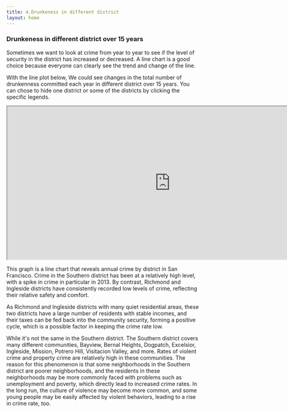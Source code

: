 ```yaml
---
title: 4.Drunkeness in different district
layout: home
---
```


### **Drunkeness in different district over 15 years**
Sometimes we want to look at crime from year to year to see if the level of security in the district has increased or decreased. A line chart is a good choice because everyone can clearly see the trend and change of the line.

With the line plot below, We could see changes in the total number of drunkenness committed each year in different district over 15 years. You can chose to hide one district or some of the districts by clicking the specific legends.

<iframe src="https://raw.githack.com/fenfen22/fenfen22.github.io/main/LinePlot_hide.html" width="850" height="400"></iframe>

This graph is a line chart that reveals annual crime by district in San Francisco. Crime in the Southern district has been at a relatively high level, with a spike in crime in particular in 2013. By contrast, Richmond and Ingleside districts have consistently recorded low levels of crime, reflecting their relative safety and comfort.

As Richmond and Ingleside districts with many quiet residential areas, these two districts have a large number of residents with stable incomes, and their taxes can be fed back into the community security, forming a positive cycle, which is a possible factor in keeping the crime rate low. 

While it's not the same in the Southern district. The Southern district covers many different communities, Bayview, Bernal Heights, Dogpatch, Excelsior, Ingleside, Mission, Potrero Hill, Visitacion Valley, and more. Rates of violent crime and property crime are relatively high in these communities. The reason for this phenomenon is that some neighborhoods in the Southern district are poorer neighborhoods, and the residents in these neighborhoods may be more commonly faced with problems such as unemployment and poverty, which directly lead to increased crime rates. In the long run, the culture of violence may become more common, and some young people may be easily affected by violent behaviors, leading to a rise in crime rate, too.